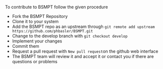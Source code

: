 To contribute to BSMPT follow the given procedure

 - Fork the BSMPT Repository
 - Clone it to your system
 - Add the BSMPT repo as an upstream through `git remote add upstream https://github.com/phbasler/BSMPT.git`
 - Change to the develop branch with `git checkout develop`
 - Implement your changes
 - Commit them
 - Request a pull request with `New pull request`on the github web interface
 - The BSMPT team will review it and accept it or contact you if there are questions or problems